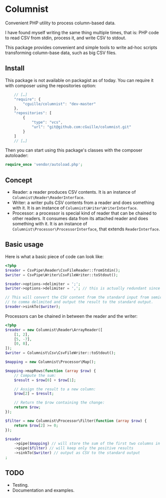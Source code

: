 # Columnist

Convenient PHP utility to process column-based data.

I have found myself writing the same thing multiple times, that is: PHP code
to read CSV from stdin, process it, and write CSV to stdout.

This package provides convenient and simple tools to write ad-hoc scripts
transforming column-base data, such as big CSV files.

## Install

This package is not available on packagist as of today. You can require it with
composer using the repositories option:

```js
    // […]
    "require": {
        "cguille/columnist": "dev-master"
    },
    "repositories": [
        {
            "type": "vcs",
            "url": "git@github.com:cGuille/columnist.git"
        }
    ]
    // […]
```

Then you can start using this package's classes with the composer autoloader:
```php
require_once 'vendor/autoload.php';
```

## Concept

- Reader: a reader produces CSV contents. It is an instance of `Columnist\Reader\ReaderInterface`.
- Writer: a writer pulls CSV contents from a reader and does something with it. It is an instance of `Columnist\Writer\WriterInterface`.
- Processor: a processor is special kind of reader that can be chained to other readers. It consumes data from its attached reader and does something with it. It is an instance of `Columnist\Processor\ProcessorInterface`, that extends `ReaderInterface`.

## Basic usage

Here is what a basic piece of code can look like:

```php
<?php
$reader = CsvPipe\Reader\CsvFileReader::fromStdin();
$writer = CsvPipe\Writer\CsvFileWriter::toStdout();

$reader->options->delimiter = ';';
$writer->options->delimiter = ','; // this is actually redundant since it is the default

// This will convert the CSV content from the standard input from semicolon-delimited
// to comma delimited and output the result to the standard output.
$reader->sinkTo($writer);
```

Processors can be chained in between the reader and the writer:

```php
<?php
$reader = new Columnist\Reader\ArrayReader([
    [1, 2],
    [5, -7],
    [0, 8],
]);
$writer = Columnist\Csv\CsvFileWriter::toStdout();

$mapping = new Columnist\Processor\Map();

$mapping->mapRows(function (array $row) {
    // Compute the sum:
    $result = $row[0] + $row[1];

    // Assign the result to a new column:
    $row[2] = $result;

    // Return the $row containing the change:
    return $row;
});

$filter = new Columnist\Processor\Filter(function (array $row) {
    return $row[2] >= 0;
});

$reader
    ->pipe($mapping) // will store the sum of the first two columns in a new column
    ->pipe($filter) // will keep only the positive results
    ->sinkTo($writer) // output as CSV to the standard output
;
```

## TODO

- Testing.
- Documentation and examples.

